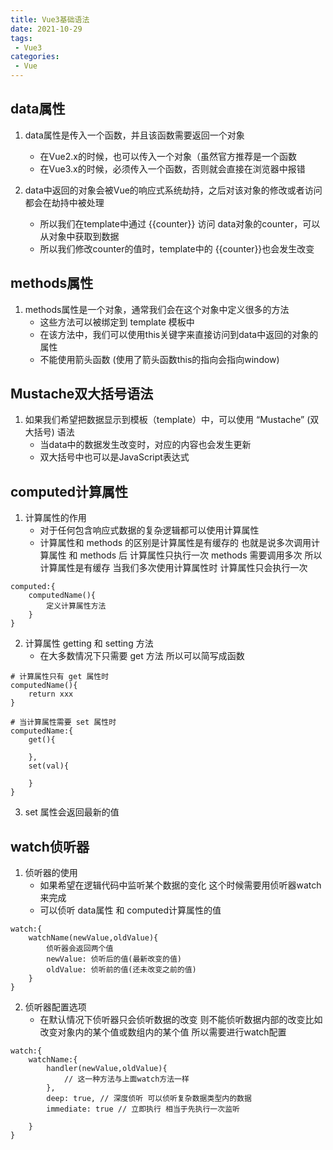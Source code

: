```yaml
---
title: Vue3基础语法
date: 2021-10-29
tags:
 - Vue3
categories: 
 - Vue
---
```


## data属性

1. data属性是传入一个函数，并且该函数需要返回一个对象
    - 在Vue2.x的时候，也可以传入一个对象（虽然官方推荐是一个函数
    - 在Vue3.x的时候，必须传入一个函数，否则就会直接在浏览器中报错

2. data中返回的对象会被Vue的响应式系统劫持，之后对该对象的修改或者访问都会在劫持中被处理
    - 所以我们在template中通过 {{counter}} 访问 data对象的counter，可以从对象中获取到数据
    - 所以我们修改counter的值时，template中的 {{counter}}也会发生改变

## methods属性

1. methods属性是一个对象，通常我们会在这个对象中定义很多的方法
    - 这些方法可以被绑定到 template 模板中
    - 在该方法中，我们可以使用this关键字来直接访问到data中返回的对象的属性
    - 不能使用箭头函数 (使用了箭头函数this的指向会指向window)

## Mustache双大括号语法

1. 如果我们希望把数据显示到模板（template）中，可以使用 “Mustache” (双大括号) 语法
    - 当data中的数据发生改变时，对应的内容也会发生更新
    - 双大括号中也可以是JavaScript表达式
    
## computed计算属性

1. 计算属性的作用
    - 对于任何包含响应式数据的复杂逻辑都可以使用计算属性
    - 计算属性和 methods 的区别是计算属性是有缓存的 也就是说多次调用计算属性 和 methods 后 计算属性只执行一次 methods 需要调用多次 所以计算属性是有缓存 当我们多次使用计算属性时 计算属性只会执行一次
```vue
computed:{
    computedName(){
        定义计算属性方法
    }
}
```

2. 计算属性 getting 和 setting 方法
    - 在大多数情况下只需要 get 方法 所以可以简写成函数
```vue
# 计算属性只有 get 属性时
computedName(){
    return xxx
}

# 当计算属性需要 set 属性时
computedName:{
    get(){

    },
    set(val){

    }
}
```
3. set 属性会返回最新的值

## watch侦听器
1. 侦听器的使用
    - 如果希望在逻辑代码中监听某个数据的变化 这个时候需要用侦听器watch来完成
    - 可以侦听 data属性 和 computed计算属性的值
```vue
watch:{
    watchName(newValue,oldValue){
        侦听器会返回两个值
        newValue: 侦听后的值(最新改变的值) 
        oldValue: 侦听前的值(还未改变之前的值) 
    }
}
```

2. 侦听器配置选项
    - 在默认情况下侦听器只会侦听数据的改变 则不能侦听数据内部的改变比如改变对象内的某个值或数组内的某个值 所以需要进行watch配置
```vue
watch:{
    watchName:{
        handler(newValue,oldValue){
            // 这一种方法与上面watch方法一样
        },
        deep: true, // 深度侦听 可以侦听复杂数据类型内的数据
        immediate: true // 立即执行 相当于先执行一次监听
            
    }
}
```


